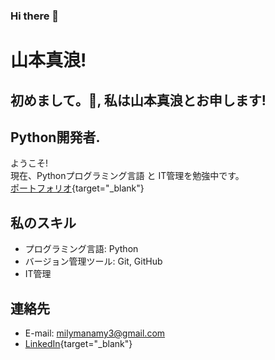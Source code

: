 ### Hi there 👋

<!--
**milenayamamoto3/milenayamamoto3** is a ✨ _special_ ✨ repository because its `README.md` (this file) appears on your GitHub profile.

Here are some ideas to get you started:

- 🔭 I’m currently working on ...
- 🌱 I’m currently learning ...
- 👯 I’m looking to collaborate on ...
- 🤔 I’m looking for help with ...
- 💬 Ask me about ...
- 📫 How to reach me: ...
- 😄 Pronouns: ...
- ⚡ Fun fact: ...
-->
# 山本真浪!

## 初めまして。👋, 私は山本真浪とお申します!
## Python開発者.

ようこそ!<br>
現在、Pythonプログラミング言語 と IT管理を勉強中です。<br>
[ポートフォリオ](file:///c%3A/Users/acerc/OneDrive/%C3%81rea%20de%20Trabalho/projetos_git_e_github/PerfilGitHub/index.html){target="_blank"} 

## 私のスキル

- プログラミング言語: Python
- バージョン管理ツール: Git, GitHub
- IT管理

## 連絡先

- E-mail: milymanamy3@gmail.com
- [LinkedIn](https://www.linkedin.com/in/milena-manamy-9bb9b124a/){target="_blank"}